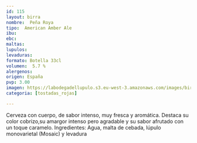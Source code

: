 ```yaml
---
id: 115
layout: birra
nombre:  Peña Roya
tipo:  American Amber Ale
ibu:  
ebc:
maltas: 
lupulos: 
levaduras: 
formato: Botella 33cl
volumen:  5.7 %
alergenos: 
origen: España
pvp: 3.00
imagen: https://labodegadellupulo.s3.eu-west-3.amazonaws.com/images/birras/penaroya.jpg
categoria: [tostadas_rojas]

---
```

Cerveza con cuerpo, de sabor intenso, muy fresca y aromática. Destaca su color cobrizo,su amargor intenso pero agradable y su sabor afrutado con un toque caramelo.
Ingredientes: Agua, malta de cebada, lúpulo monovarietal (Mosaic) y levadura











